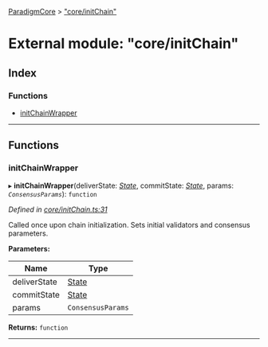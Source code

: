 [ParadigmCore](../README.md) > ["core/initChain"](../modules/_core_initchain_.md)

# External module: "core/initChain"

## Index

### Functions

* [initChainWrapper](_core_initchain_.md#initchainwrapper)

---

## Functions

<a id="initchainwrapper"></a>

###  initChainWrapper

▸ **initChainWrapper**(deliverState: *[State](../classes/_state_state_.state.md)*, commitState: *[State](../classes/_state_state_.state.md)*, params: *`ConsensusParams`*): `function`

*Defined in [core/initChain.ts:31](https://github.com/paradigmfoundation/paradigmcore/blob/e540330/src/core/initChain.ts#L31)*

Called once upon chain initialization. Sets initial validators and consensus parameters.

**Parameters:**

| Name | Type |
| ------ | ------ |
| deliverState | [State](../classes/_state_state_.state.md) |
| commitState | [State](../classes/_state_state_.state.md) |
| params | `ConsensusParams` |

**Returns:** `function`

___

